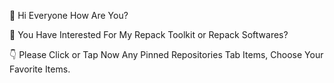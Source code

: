 👋 Hi Everyone How Are You?

👀 You Have Interested For My Repack Toolkit or Repack Softwares?  

👇 Please Click or Tap Now Any Pinned Repositories Tab Items, Choose Your Favorite Items.

<!---
RaptorRepack/RaptorRepack is a ✨ special ✨ repository because its `README.md` (this file) appears on your GitHub profile.
You can click the Preview link to take a look at your changes.
--->
